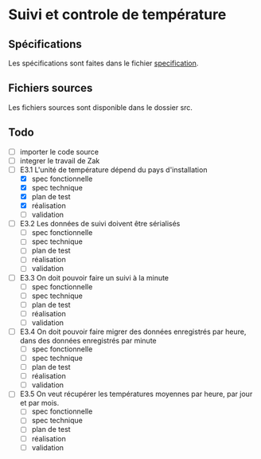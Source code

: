# Suivi et controle de température

## Spécifications
Les spécifications sont faites dans le fichier [specification](./specs/specifications.md).

## Fichiers sources
Les fichiers sources sont disponible dans le dossier src.

## Todo
- [ ] importer le code source
- [ ] integrer le travail de Zak
- [ ] E3.1 L'unité de température dépend du pays d'installation
  - [x] spec fonctionnelle
  - [x] spec technique
  - [x] plan de test 
  - [x] réalisation
  - [ ] validation
- [ ] E3.2 Les données de suivi doivent être sérialisés 
  - [ ] spec fonctionnelle
  - [ ] spec technique
  - [ ] plan de test 
  - [ ] réalisation
  - [ ] validation
- [ ] E3.3 On doit pouvoir faire un suivi à la minute
  - [ ] spec fonctionnelle
  - [ ] spec technique
  - [ ] plan de test 
  - [ ] réalisation
  - [ ] validation
- [ ] E3.4 On doit pouvoir faire migrer des données enregistrés par heure, dans des données enregistrés par minute
  - [ ] spec fonctionnelle
  - [ ] spec technique
  - [ ] plan de test 
  - [ ] réalisation
  - [ ] validation
- [ ] E3.5 On veut récupérer les températures moyennes par heure, par jour et par mois.
  - [ ] spec fonctionnelle
  - [ ] spec technique
  - [ ] plan de test 
  - [ ] réalisation
  - [ ] validation